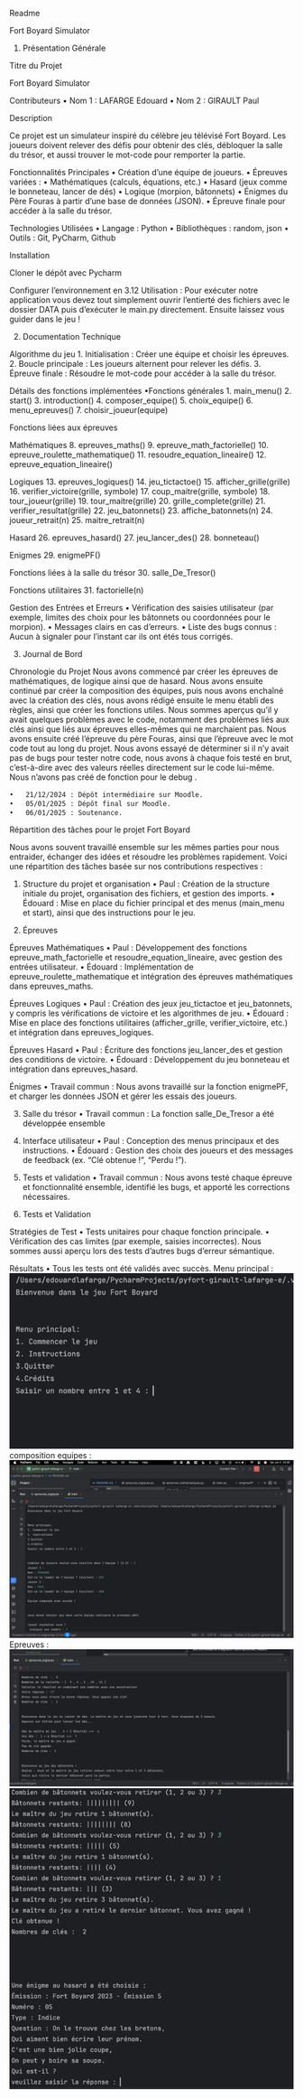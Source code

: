 Readme


Fort Boyard Simulator

1. Présentation Générale

Titre du Projet 

Fort Boyard Simulator

Contributeurs
	•	Nom 1 : LAFARGE Edouard
	•	Nom 2 : GIRAULT Paul

Description

Ce projet est un simulateur inspiré du célèbre jeu télévisé Fort Boyard. Les joueurs doivent relever des défis pour obtenir des clés, débloquer la salle du trésor, et aussi trouver le mot-code pour remporter la partie.

Fonctionnalités Principales
	•	Création d’une équipe de joueurs.
	•	Épreuves variées :
	•	Mathématiques (calculs, équations, etc.)
	•	Hasard (jeux comme le bonneteau, lancer de dés)
	•	Logique (morpion, bâtonnets)
	•	Énigmes du Père Fouras à partir d’une base de données (JSON).
	•	Épreuve finale pour accéder à la salle du trésor.

Technologies Utilisées
	•	Langage : Python
	•	Bibliothèques : random, json
	•	Outils : Git, PyCharm, Github

Installation

Cloner le dépôt avec Pycharm

Configurer l’environnement en 3.12
Utilisation : Pour exécuter notre application vous devez tout simplement ouvrir l’entierté des fichiers avec le dossier DATA puis d’exécuter le main.py directement. Ensuite laissez vous guider dans le jeu !


2. Documentation Technique

Algorithme du jeu
	1.	Initialisation : Créer une équipe et choisir les épreuves.
	2.	Boucle principale : Les joueurs alternent pour relever les défis.
	3.	Épreuve finale : Résoudre le mot-code pour accéder à la salle du trésor.

Détails des fonctions implémentées
	•Fonctions générales
	1.	main_menu()
	2.	start()
	3.	introduction()
	4.	composer_equipe()
	5.	choix_equipe()
	6.	menu_epreuves()
	7.	choisir_joueur(equipe)

Fonctions liées aux épreuves

Mathématiques
	8.	epreuves_maths()
	9.	epreuve_math_factorielle()
	10.	epreuve_roulette_mathematique()
	11.	resoudre_equation_lineaire()
	12.	epreuve_equation_lineaire()

Logiques
	13.	epreuves_logiques()
	14.	jeu_tictactoe()
	15.	afficher_grille(grille)
	16.	verifier_victoire(grille, symbole)
	17.	coup_maitre(grille, symbole)
	18.	tour_joueur(grille)
	19.	tour_maitre(grille)
	20.	grille_complete(grille)
	21.	verifier_resultat(grille)
	22.	jeu_batonnets()
	23.	affiche_batonnets(n)
	24.	joueur_retrait(n)
	25.	maitre_retrait(n)

Hasard
	26.	epreuves_hasard()
	27.	jeu_lancer_des()
	28.	bonneteau()

Enigmes
	29.	enigmePF()

Fonctions liées à la salle du trésor
	30.	salle_De_Tresor()

Fonctions utilitaires
	31.	factorielle(n)


Gestion des Entrées et Erreurs
	•	Vérification des saisies utilisateur (par exemple, limites des choix pour les bâtonnets ou coordonnées pour le morpion).
	•	Messages clairs en cas d’erreurs.
	•	Liste des bugs connus : Aucun à signaler pour l’instant car ils ont étés tous corrigés.

3. Journal de Bord

Chronologie du Projet
Nous avons commencé par créer les épreuves de mathématiques, de logique ainsi que de hasard. Nous avons ensuite continué par créer la composition des équipes, puis nous avons enchaîné avec la création des clés, nous avons rédigé ensuite le menu établi des règles, ainsi que créer les fonctions utiles. Nous sommes aperçus qu’il y avait quelques problèmes avec le code, notamment des problèmes liés aux clés ainsi que liés aux épreuves elles-mêmes qui ne marchaient pas. Nous avons ensuite créé l’épreuve du père Fouras, ainsi que l’épreuve avec le mot code tout au long du projet. Nous avons essayé de déterminer si il n’y avait pas de bugs pour tester notre code, nous avons à chaque fois testé en brut, c’est-à-dire avec des valeurs réelles directement sur le code lui-même. Nous n’avons pas créé de fonction pour le debug 
.

	•	21/12/2024 : Dépôt intermédiaire sur Moodle.
	•	05/01/2025 : Dépôt final sur Moodle.
	•	06/01/2025 : Soutenance.

Répartition des tâches pour le projet Fort Boyard

 Nous avons souvent travaillé ensemble sur les mêmes parties pour nous entraider, échanger des idées et résoudre les problèmes rapidement. Voici une répartition des tâches basée sur nos contributions respectives :

1. Structure du projet et organisation
	•	Paul : Création de la structure initiale du projet, organisation des fichiers, et gestion des imports.
	•	Édouard : Mise en place du fichier principal et des menus (main_menu et start), ainsi que des instructions pour le jeu.

2. Épreuves

Épreuves Mathématiques
	•	Paul : Développement des fonctions epreuve_math_factorielle et resoudre_equation_lineaire, avec gestion des entrées utilisateur.
	•	Édouard : Implémentation de epreuve_roulette_mathematique et intégration des épreuves mathématiques dans epreuves_maths.

Épreuves Logiques
	•	Paul : Création des jeux jeu_tictactoe et jeu_batonnets, y compris les vérifications de victoire et les algorithmes de jeu.
	•	Édouard : Mise en place des fonctions utilitaires (afficher_grille, verifier_victoire, etc.) et intégration dans epreuves_logiques.

Épreuves Hasard
	•	Paul : Écriture des fonctions jeu_lancer_des et gestion des conditions de victoire.
	•	Édouard : Développement du jeu bonneteau et intégration dans epreuves_hasard.

Énigmes
	•	Travail commun : Nous avons travaillé sur la fonction enigmePF, et  charger les données JSON et gérer les essais des joueurs.

3. Salle du trésor
	•	Travail commun : La fonction salle_De_Tresor a été développée ensemble

4. Interface utilisateur
	•	Paul : Conception des menus principaux et des instructions.
	•	Édouard : Gestion des choix des joueurs et des messages de feedback (ex. “Clé obtenue !”, “Perdu !”).

5. Tests et validation
	•	Travail commun : Nous avons testé chaque épreuve et fonctionnalité ensemble, identifié les bugs, et apporté les corrections nécessaires.


4. Tests et Validation

Stratégies de Test
	•	Tests unitaires pour chaque fonction principale.
	•	Vérification des cas limites (par exemple, saisies incorrectes). Nous sommes aussi aperçu lors des tests d’autres bugs d’erreur sémantique.

Résultats
	•	Tous les tests ont été validés avec succès.
Menu principal :
![img.png](data/img.png)
composition equipes : 
![img2.png](data/img2.png)
Epreuves : 
![img.png](data/img3.png)
![img.png](data/img4.png)